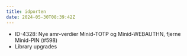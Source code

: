 ```yaml
---
title: idporten
date: 2024-05-30T08:39:42Z
---
```

- ID-4328: Nye amr-verdier Minid-TOTP og Minid-WEBAUTHN, fjerne Minid-PIN (#598)
- Library upgrades

